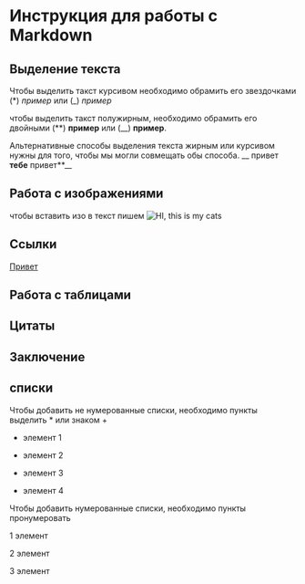 #  Инструкция для работы с Markdown   

## Выделение текста

Чтобы выделить такст курсивом необходимо обрамить его звездочками (*) *пример* или (_) _пример_


чтобы выделить такст полужирным, необходимо обрамить его двойными (**) **пример** или (__)  __пример__. 

Альтернативные способы выделения текста жирным или курсивом нужны для того, чтобы мы могли совмещать обы способа. __ привет **тебе** привет**__


## Работа с изображениями

чтобы вставить изо в текст пишем ![HI, this is my cats](cats.jpg)

## Ссылки

[Привет][номер_сноски]

[номер_сноски]: URL_ссылки


## Работа с таблицами

## Цитаты

## Заключение
## списки 

Чтобы добавить не нумерованные списки, необходимо пункты выделить * или знаком +

* элемент 1 

* элемент 2

* элемент 3

+ элемент 4

Чтобы добавить нумерованные списки, необходимо пункты пронумеровать

1 элемент 

2 элемент 

3 элемент
